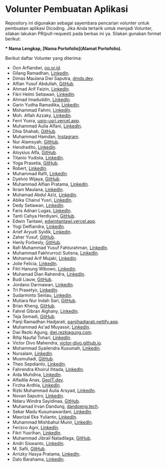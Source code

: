 # Volunter Pembuatan Aplikasi

Repository ini digunakan sebagai sayembara pencarian volunter untuk pembuatan aplikasi Dicoding. Jika Anda tertarik untuk menjadi Volunter, silakan lakukan PR(pull-request) pada berkas ini ya. Silakan gunakan format berikut:

**\* Nama Lengkap, [Nama Portofolio](Alamat Portofolio).**

Berikut daftar Volunter yang diterima:

- Oon Arfiandwi, [oo.or.id](https://oo.or.id).
- Gilang Ramadhan, [LinkedIn](https://www.linkedin.com/in/gilang-adhan/).
- Dimas Maulana Dwi Saputra, [dmds.dev](https://dmds.dev/).
- Alfian Yusuf Abdullah, [GitHub](https://github.com/alfianyusufabdullah).
- Ahmad Arif Faizin, [LinkedIn](https://www.linkedin.com/in/arifaizin).
- Fikri Helmi Setiawan, [LinkedIn](https://www.linkedin.com/in/fikrihelmi17/).
- Ahmad Imaduddin, [LinkedIn](https://www.linkedin.com/in/ahmad-imaduddin/).
- Garin Yudha Ramadika, [LinkedIn](https://www.linkedin.com/in/garinyr/).
- Mohammad Fahmi, [LinkedIn](https://www.linkedin.com/in/mohammad-fahmi-57593a195/).
- Moh. Aflah Azzaky, [Linkedin](https://www.linkedin.com/in/aflah-azzaky-1806/).
- Ferri Yusra, [usro-usri.vercel.app](https://usro-usri.vercel.app/).
- Muhammad Aulia Alfani, [LinkedIn](https://www.linkedin.com/in/muhamamdauliaalfani/).
- Dhia Shahab, [GitHub](https://github.com/dhiashahab).
- Muhammad Hamdan, [Instagram](https://www.instagram.com/m._.hamdan/).
- Nur Alamsyah, [GitHub](https://github.com/alamisaja).
- Hendradito, [LinkedIn](https://www.linkedin.com/in/hendraditodwia/).
- Aloysius Alfa, [GitHub](https://www.github.com/liemlui/).
- Titanio Yudista, [LinkedIn](https://www.linkedin.com/in/titanio-yudista-153b79192/).
- Yoga Prasetia, [GitHub](https://github.com/yogaprasetia).
- Robert, [LinkedIn](https://www.linkedin.com/in/robertheo-rt/).
- Muhammad Rafli, [LinkedIn](https://www.linkedin.com/in/muhammad-rafli-4588201b2/).
- Dyelvio Wijaya, [GitHub](https://github.com/DyelvioWijaya).
- Muhammad Alfian Pratama, [LinkedIn](https://www.linkedin.com/in/muhammadalfianpratama/).
- Ikram Maulana, [LinkedIn](https://www.linkedin.com/in/ikram-maulana-54a152217/).
- Muhamad Abdul Aziz, [LinkedIn](https://www.linkedin.com/in/muhamad-abdul-aziz-6b9a46160/).
- Abika Chairul Yusri, [LinkedIn](https://www.linkedin.com/in/abika-chairul-yusri-04215216b/).
- Dedy Setiawan, [LinkedIn](https://www.linkedin.com/in/dedystiawan/).
- Faris Adnan Lugas, [LinkedIn](https://www.linkedin.com/in/faris-adnan-lugas-7835b31a3/).
- Tanti Cahya Herdiyani, [GitHub](https://github.com/tantiich/).
- Edwin Tantawi, [edwintantawi.vercel.app](https://edwintantawi.vercel.app/).
- Yogi Delfiandra, [LinkedIn](https://www.linkedin.com/in/yogiidelfiandra/).
- Arief Aryudi Syidik, [Linkedin](https://www.linkedin.com/in/ariefaryudisyidik/).
- Zaher Yusuf, [GitHub](https://github.com/1162002005jaher/).
- Henly Forbesly, [GitHub](https://github.com/henlyforbesly).
- Rafi Muhammad Yusuf Fahturahman, [LinkedIn](https://www.linkedin.com/in/rafi-muhammad-yusuf-fahturahman).
- Muhammad Fakhrurrozi Sutisna, [LinkedIn](https://www.linkedin.com/in/mfakhrurrozis/).
- Mohamad Arif Mujaki, [Linkedin](https://www.linkedin.com/in/arif-mujaki-98374aaa/).
- Jolie Felicia, [LinkedIn](https://www.linkedin.com/in/jolie-felicia-186900218/).
- Fitri Hanung Wibowo, [Linkedin](https://www.linkedin.com/in/fitri-hanung-wibowo/).
- Muhamad Dian Rahendra, [LinkedIn](https://www.linkedin.com/in/muanra217/).
- Budi Liauw, [GitHub](https://github.com/budiliauw87/).
- Jordano Darmawan, [LinkedIn](https://www.linkedin.com/in/jordanoid/).
- Tri Prasetyo, [LinkedIn](https://www.linkedin.com/in/tri-prasetyo-704515116/).
- Sudarminto Senlau, [Linkedin](https://www.linkedin.com/in/sudarminto-senlau/).
- Mutiara Nur Indah Sari, [GitHub](https://github.com/mutiaranis).
- Brian Kheng, [GitHub](https://github.com/BrianKheng).
- Fahrel Gibran Alghany, [LinkedIn](https://www.linkedin.com/in/fahrelga/).
- Teja Semadi, [GitHub](https://github.com/tejaDEV14).
- Panji Ramadhan Hadjarati, [panjihadjarati.netlify.app](https://panjihadjarati.netlify.app/).
- Muhammad As'ad Muyassir, [LinkedIn](https://www.linkedin.com/in/m-asad-m/).
- Dwi Rezki Agung, [dwi.rezkiagung.com](https://dwi.rezkiagung.com).
- Rifqi Naufal Tohari, [LinkedIn](https://www.linkedin.com/in/rifqi-naufal-tohari/).
- Victor Divo Mahendra, [victor-divo.github.io](https://victor-divo.github.io/).
- Mohammad Syailendra Kusumah, [Linkedin](https://www.linkedin.com/in/syailendra/).
- Nursalam, [LinkedIn](https://www.linkedin.com/in/nur-salam-ab7b6419a/).
- Musmuliadi, [GitHub](https://smbrang.github.io/musmuliadi/).
- Theo Sepdianto, [LinkedIn](https://www.linkedin.com/in/theo-sepdianto-a203b4207/).
- Fahrendra Khoirul Ihtada, [LinkedIn](https://www.linkedin.com/in/fahrendra-khoirul-ihtada-763796205/).
- Aida Muhdina, [LinkedIn](https://www.linkedin.com/in/aida-muhdina-7917a2164/).
- Alfadila Anas, [GeoIT.dev](https://geoit.dev).
- Firzha Ardhia, [LinkedIn](https://www.linkedin.com/in/firzharamadhan).
- Rizki Muhammad Aulia Arsyad, [LinkedIn](https://www.linkedin.com/in/rzkarsyad/).
- Novan Saputro, [LinkedIn](https://www.linkedin.com/in/novansaputro/).
- Ndaru Windra Sayidinaa, [GitHub](https://github.com/NdaruWindra).
- Muhamad Irvan Dandung, [dandoeng.tech](https://dandoeng.tech/).
- Sekar Madu Kusumawardani, [LinkedIn](https://www.linkedin.com/in/sekarmk03).
- Masrizal Eka Yulianto, [LinkedIn](https://www.linkedin.com/in/masrizaleka/).
- Muhammad Mishbahul Munir, [LinkedIn](https://www.linkedin.com/in/muhammad-mishbahul-munir-b32227136/).
- Ferizco Agni, [LinkedIn](https://www.linkedin.com/in/ferizco-agni/).
- Fikri Yusrihan, [LinkedIn](https://www.linkedin.com/in/fikri-yusrihan/).
- Muhammad Jibrail Natadilaga, [GitHub](https://github.com/Jibrail0398).
- Andri Siswanto, [LinkedIn](https://www.linkedin.com/in/andri-siswanto-b1a1191b0/).
- M. Safii, [GitHub](https://github.com/msafii85).
- Arrizky Hasya Pratama, [LinkedIn](https://www.linkedin.com/in/arrizky-hasya-pratama-b58316216/).
- Dalo Barahama, [LinkedIn](https://www.linkedin.com/in/dalo-barahama-2b4643102/).
